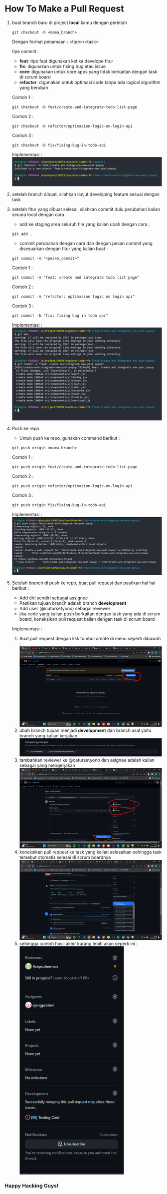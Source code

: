 # How To Make a Pull Request
1. buat branch baru di project **local** kamu dengan perintah
    ```
    git checkout -b <nama_branch>
    ```

    Dengan format penamaan : 
    \<tipe>/\<task>

    tipe commit :
    - **feat**: tipe feat digunakan ketika develope fitur
    - **fix**: digunakan untuk fixing bug atau issue
    - **core**: digunakan untuk core apps yang tidak berkaitan dengan task di scrum board
    - **refactor**: digunakan untuk optimasi code tanpa ada logical algorithm yang berubah

    Contoh 1 :
    ```
    git checkout -b feat/create-and-integrate-todo-list-page
    
    ```

    Contoh 2 :
    ```
    git checkout -b refactor/optimazion-logic-on-login-api
    
    ```

    Contoh 3 :
    ```
    git checkout -b fix/fixing-bug-in-todo-api
    
    ```

    Implementasi :
    ![Create New Branch](./images/new-branch.png)

1. setelah branch dibuat, silahkan lanjut developing feature sesuai dengan task

1. setelah fitur yang dibuat selesai, silahkan commit dulu perubahan kalian secara local dengan cara
    - add ke staging area seluruh file yang kalian ubah dengan cara :
    ```
    git add .
    ```
    - commit perubahan dengan cara dan dengan pesan commit yang disesuaikan dengan fitur yang kalian buat :
    ```
    git commit -m "<pesan_commit>"
    ```

    Contoh 1 : 
    ```
    git commit -m "feat: create and integrate todo list page"
    ```

    Contoh 2 :
    ```
    git commit -m "refactor: optimazion logic on login api"
    
    ```

    Contoh 3 :
    ```
    git commit -b "fix: fixing bug in todo api"
    
    ```

    Implementasi : 
    ![Commit Changes](./images/commit.png)

1. Push ke repo 
    - Untuk push ke repo, gunakan command berikut :
    ```
    git push origin <nama_branch>
    ```

    Contoh 1 :
    ```
    git push origin feat/create-and-integrate-todo-list-page
    
    ```

    Contoh 2 :
    ```
    git push origin refactor/optimazion-logic-on-login-api
    
    ```

    Contoh 3 :
    ```
    git push origin fix/fixing-bug-in-todo-api
    
    ```

    Implementasi :
    ![Push ke Repo](./images/push.png)

1. Setelah branch di push ke repo, buat pull request dan pastikan hal hal berikut :
    - Add diri sendiri sebagai assignee
    - Pastikan tujuan branch adalah branch **development**
    - Add user (@catursetyono) sebagai reviewer
    - jika code yang kalian push berkaitan dengan task yang ada di scrum board, koneksikan pull request kalian dengan task di scrum board

    Implementasi : 
    1. Buat pull request dengan klik tombol create di menu seperti dibawah :
    ![Buat PR](./images/pr-1.png)
    1. ubah branch tujuan menjadi **development** dan branch asal yaitu branch yang kalian kerjakan
    ![Buat PR](./images/pr-2.png)
    1. tambahkan reviewer ke @catursetyono dan asignee adalah kalian sebagai yang mengerjakan
    ![Buat PR](./images/pr-3.png)
    1. koneksikan pull request ke task yang kalian selesaikan sehingga task tersebut otomatis selesai di scrum boardnya
    ![Buat PR](./images/pr-4.png)
    1. sehingga contoh hasil akhir kurang lebih akan seperti ini :
    ![Buat PR](./images/pr-5.png)

### Happy Hacking Guys!
